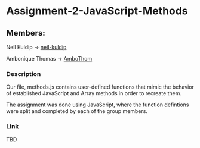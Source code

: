 # Assignment-2-JavaScript-Methods

## Members:

Neil Kuldip -> [neil-kuldip](https://github.com/neil-kuldip)

Ambonique Thomas -> [AmboThom](https://github.com/AmboThom)

### Description
Our file, methods.js contains user-defined functions that mimic the behavior of established 
JavaScript and Array methods in order to recreate them.

The assignment was done using JavaScript, where the function defintions were split and completed by
each of the group members. 

### Link
TBD
